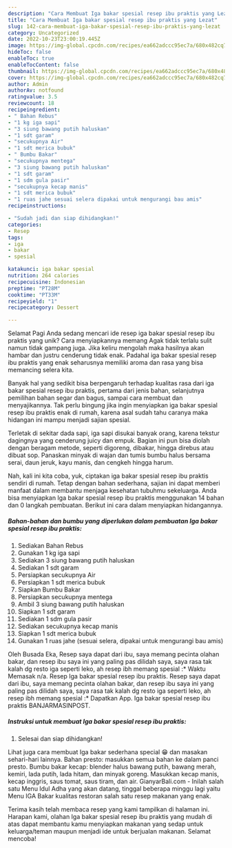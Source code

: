 ```yaml
---
description: "Cara Membuat Iga bakar spesial resep ibu praktis yang Lezat"
title: "Cara Membuat Iga bakar spesial resep ibu praktis yang Lezat"
slug: 142-cara-membuat-iga-bakar-spesial-resep-ibu-praktis-yang-lezat
category: Uncategorized
date: 2022-10-23T23:00:19.445Z
image: https://img-global.cpcdn.com/recipes/ea662adccc95ec7a/680x482cq70/iga-bakar-spesial-resep-ibu-praktis-foto-resep-utama.jpg
hideToc: false
enableToc: true
enableTocContent: false
thumbnail: https://img-global.cpcdn.com/recipes/ea662adccc95ec7a/680x482cq70/iga-bakar-spesial-resep-ibu-praktis-foto-resep-utama.jpg
cover: https://img-global.cpcdn.com/recipes/ea662adccc95ec7a/680x482cq70/iga-bakar-spesial-resep-ibu-praktis-foto-resep-utama.jpg
author: Admin
authorAv: notfound
ratingvalue: 3.5
reviewcount: 18
recipeingredient:
- " Bahan Rebus"
- "1 kg iga sapi"
- "3 siung bawang putih haluskan"
- "1 sdt garam"
- "secukupnya Air"
- "1 sdt merica bubuk"
- " Bumbu Bakar"
- "secukupnya mentega"
- "3 siung bawang putih haluskan"
- "1 sdt garam"
- "1 sdm gula pasir"
- "secukupnya kecap manis"
- "1 sdt merica bubuk"
- "1 ruas jahe sesuai selera dipakai untuk mengurangi bau amis"
recipeinstructions:

- "Sudah jadi dan siap dihidangkan!"
categories:
- Resep
tags:
- iga
- bakar
- spesial

katakunci: iga bakar spesial 
nutrition: 264 calories
recipecuisine: Indonesian
preptime: "PT28M"
cooktime: "PT33M"
recipeyield: "1"
recipecategory: Dessert

---
```



Selamat Pagi Anda sedang mencari ide resep iga bakar spesial resep ibu praktis yang unik? Cara menyiapkannya memang Agak tidak terlalu sulit namun tidak gampang juga. Jika keliru mengolah maka hasilnya akan hambar dan justru cenderung tidak enak. Padahal iga bakar spesial resep ibu praktis yang enak seharusnya memiliki aroma dan rasa yang bisa memancing selera kita.


Banyak hal yang sedikit bisa berpengaruh terhadap kualitas rasa dari iga bakar spesial resep ibu praktis, pertama dari jenis bahan, selanjutnya pemilihan bahan segar dan bagus, sampai cara membuat dan menyajikannya. Tak perlu bingung jika ingin menyiapkan iga bakar spesial resep ibu praktis enak di rumah, karena asal sudah tahu caranya maka hidangan ini mampu menjadi sajian spesial.

Terletak di sekitar dada sapi, iga sapi disukai banyak orang, karena tekstur dagingnya yang cenderung juicy dan empuk. Bagian ini pun bisa diolah dengan beragam metode, seperti digoreng, dibakar, hingga direbus atau dibuat sop. Panaskan minyak di wajan dan tumis bumbu halus bersama serai, daun jeruk, kayu manis, dan cengkeh hingga harum.


Nah, kali ini kita coba, yuk, ciptakan iga bakar spesial resep ibu praktis sendiri di rumah. Tetap dengan bahan sederhana, sajian ini dapat memberi manfaat dalam membantu menjaga kesehatan tubuhmu sekeluarga. Anda bisa menyiapkan Iga bakar spesial resep ibu praktis menggunakan 14 bahan dan 0 langkah pembuatan. Berikut ini cara dalam menyiapkan hidangannya.

<!--inarticleads1-->

##### Bahan-bahan dan bumbu yang diperlukan dalam pembuatan Iga bakar spesial resep ibu praktis:

1. Sediakan  Bahan Rebus
1. Gunakan 1 kg iga sapi
1. Sediakan 3 siung bawang putih haluskan
1. Sediakan 1 sdt garam
1. Persiapkan secukupnya Air
1. Persiapkan 1 sdt merica bubuk
1. Siapkan  Bumbu Bakar
1. Persiapkan secukupnya mentega
1. Ambil 3 siung bawang putih haluskan
1. Siapkan 1 sdt garam
1. Sediakan 1 sdm gula pasir
1. Sediakan secukupnya kecap manis
1. Siapkan 1 sdt merica bubuk
1. Gunakan 1 ruas jahe (sesuai selera, dipakai untuk mengurangi bau amis)


Oleh Busada Eka, Resep saya dapat dari ibu, saya memang pecinta olahan bakar, dan resep ibu saya ini yang paling pas dilidah saya, saya rasa tak kalah dg resto iga seperti leko, ah resep ibh memang spesial :* Waktu Memasak n/a. Resep Iga bakar spesial resep ibu praktis. Resep saya dapat dari ibu, saya memang pecinta olahan bakar, dan resep ibu saya ini yang paling pas dilidah saya, saya rasa tak kalah dg resto iga seperti leko, ah resep ibh memang spesial :* Dapatkan App. Iga bakar spesial resep ibu praktis BANJARMASINPOST. 

<!--inarticleads2-->

##### Instruksi untuk membuat Iga bakar spesial resep ibu praktis:


1. Selesai dan siap dihidangkan!

Lihat juga cara membuat Iga bakar sederhana special 😁 dan masakan sehari-hari lainnya. Bahan presto: masukkan semua bahan ke dalam panci presto. Bumbu bakar kecap: blender halus bawang putih, bawang merah, kemiri, lada putih, lada hitam, dan minyak goreng. Masukkan kecap manis, kecap inggris, saus tomat, saus tiram, dan air. GianyarBali.com - Inilah salah satu Menu Idul Adha yang akan datang, tinggal beberapa minggu lagi yaitu Menu IGA Bakar kualitas restoran salah satu resep makanan yang enak. 

Terima kasih telah membaca resep yang kami tampilkan di halaman ini. Harapan kami, olahan Iga bakar spesial resep ibu praktis yang mudah di atas dapat membantu kamu menyiapkan makanan yang sedap untuk keluarga/teman maupun menjadi ide untuk berjualan makanan. Selamat mencoba!
